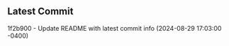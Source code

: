 
## Latest Commit
1f2b900 - Update README with latest commit info (2024-08-29 17:03:00 -0400) <Yunxi-Zhou>
